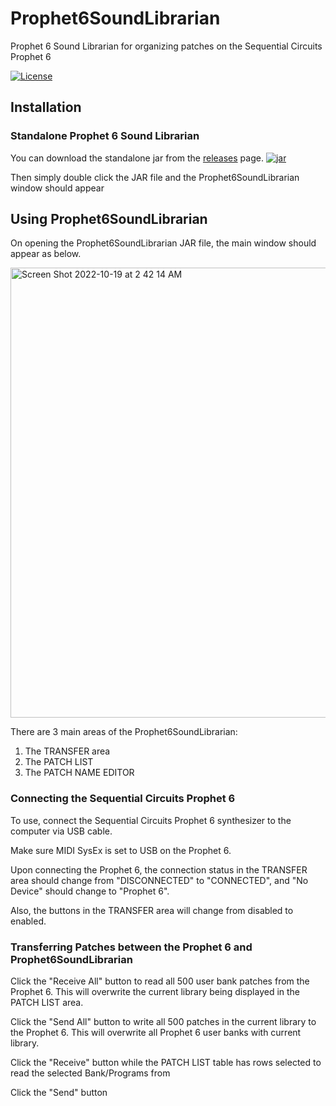 # Prophet6SoundLibrarian
Prophet 6 Sound Librarian for organizing patches on the Sequential Circuits Prophet 6

[![License](https://img.shields.io/badge/License-Eclipse%20Public%20License%202.0-blue.svg)](#license)

## Installation

### Standalone Prophet 6 Sound Librarian

You can download the standalone jar
from the
[releases](https://github.com/eclewlow/Prophet6SoundLibrarian/releases) page.
[![jar](https://img.shields.io/github/downloads/eclewlow/Prophet6SoundLibrarian/total.svg)](https://github.com/eclewlow/Prophet6SoundLibrarian/releases)

Then simply double click the JAR file and the Prophet6SoundLibrarian window should appear

## Using Prophet6SoundLibrarian

On opening the Prophet6SoundLibrarian JAR file, the main window should appear as below.

<img width="720" alt="Screen Shot 2022-10-19 at 2 42 14 AM" src="https://user-images.githubusercontent.com/32854625/196656599-d5dc152b-a263-4934-a2b5-3d4c8b69deb9.png">

There are 3 main areas of the Prophet6SoundLibrarian:

1. The TRANSFER area
2. The PATCH LIST
3. The PATCH NAME EDITOR

### Connecting the Sequential Circuits Prophet 6

To use, connect the Sequential Circuits Prophet 6 synthesizer to the computer via USB cable.

Make sure MIDI SysEx is set to USB on the Prophet 6.


Upon connecting the Prophet 6, the connection status in the TRANSFER area should change from "DISCONNECTED" to "CONNECTED", and "No Device" should change to "Prophet 6".

Also, the buttons in the TRANSFER area will change from disabled to enabled.

### Transferring Patches between the Prophet 6 and Prophet6SoundLibrarian

Click the "Receive All" button to read all 500 user bank patches from the Prophet 6.  This will overwrite the current library being displayed in the PATCH LIST area.

Click the "Send All" button to write all 500 patches in the current library to the Prophet 6.  This will overwrite all Prophet 6 user banks with current library.

Click the "Receive" button while the PATCH LIST table has rows selected to read the selected Bank/Programs from 

Click the "Send" button
